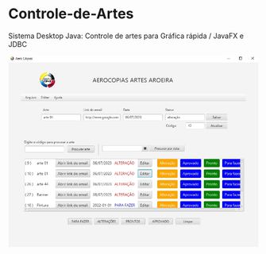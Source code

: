 # Controle-de-Artes
Sistema Desktop Java: Controle de artes para Gráfica rápida / JavaFX e JDBC

<img src="https://raw.githubusercontent.com/juliansempre/Controle-de-Artes/main/img/imagem.jpg"></img>
